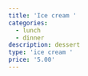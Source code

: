 ```yaml
---
title: 'Ice cream '
categories:
  - lunch
  - dinner
description: dessert
type: 'ice cream '
price: '5.00'
---
```


